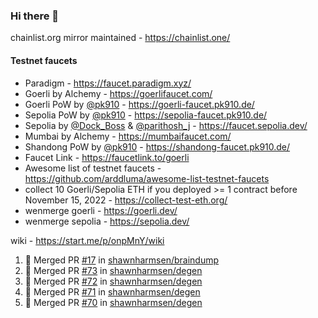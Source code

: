 ### Hi there 👋

chainlist.org mirror maintained - https://chainlist.one/

#### Testnet faucets
- Paradigm - https://faucet.paradigm.xyz/
- Goerli by Alchemy - https://goerlifaucet.com/
- Goerli PoW by [@pk910](https://github.com/pk910/PoWFaucet) - https://goerli-faucet.pk910.de/
- Sepolia PoW by [@pk910](https://github.com/pk910/PoWFaucet) - https://sepolia-faucet.pk910.de/
- Sepolia by [@Dock_Boss](https://twitter.com/Dock_Boss) & [@parithosh_j](https://twitter.com/parithosh_j) - https://faucet.sepolia.dev/
- Mumbai by Alchemy - https://mumbaifaucet.com/
- Shandong PoW by [@pk910](https://github.com/pk910/PoWFaucet) - https://shandong-faucet.pk910.de/ 
- Faucet Link - https://faucetlink.to/goerli
- Awesome list of testnet faucets - https://github.com/arddluma/awesome-list-testnet-faucets
- collect 10 Goerli/Sepolia ETH if you deployed >= 1 contract before November 15, 2022 - https://collect-test-eth.org/
- wenmerge goerli - https://goerli.dev/
- wenmerge sepolia - https://sepolia.dev/ 

wiki - https://start.me/p/onpMnY/wiki

<!--START_SECTION:activity-->
1. 🎉 Merged PR [#17](https://github.com/shawnharmsen/braindump/pull/17) in [shawnharmsen/braindump](https://github.com/shawnharmsen/braindump)
2. 🎉 Merged PR [#73](https://github.com/shawnharmsen/degen/pull/73) in [shawnharmsen/degen](https://github.com/shawnharmsen/degen)
3. 🎉 Merged PR [#72](https://github.com/shawnharmsen/degen/pull/72) in [shawnharmsen/degen](https://github.com/shawnharmsen/degen)
4. 🎉 Merged PR [#71](https://github.com/shawnharmsen/degen/pull/71) in [shawnharmsen/degen](https://github.com/shawnharmsen/degen)
5. 🎉 Merged PR [#70](https://github.com/shawnharmsen/degen/pull/70) in [shawnharmsen/degen](https://github.com/shawnharmsen/degen)
<!--END_SECTION:activity-->

